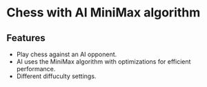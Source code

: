 # Chess with AI MiniMax algorithm

## Features

- Play chess against an AI opponent.
- AI uses the MiniMax algorithm with optimizations for efficient performance.
- Different diffuculty settings.
